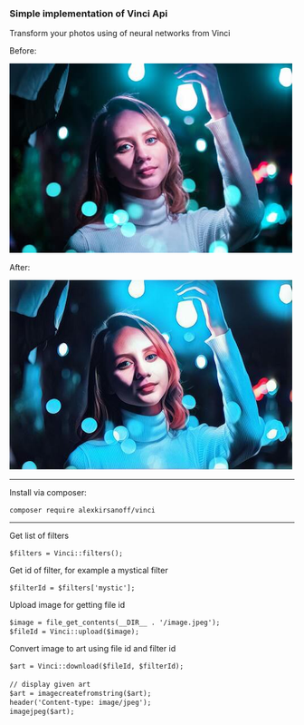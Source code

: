 ### Simple implementation of Vinci Api

Transform your photos using of neural networks from Vinci

Before:

![before](img/photo.jpg)

After:

![after](img/after.jpg)   

***

Install via composer:

    composer require alexkirsanoff/vinci

***
    
Get list of filters

    $filters = Vinci::filters();
    
Get id of filter, for example a mystical filter 
    
    $filterId = $filters['mystic'];
    
Upload image for getting file id
    
    $image = file_get_contents(__DIR__ . '/image.jpeg');
    $fileId = Vinci::upload($image);
    
    
Convert image to art using file id and filter id
    
    $art = Vinci::download($fileId, $filterId);
    
    // display given art
    $art = imagecreatefromstring($art);
    header('Content-type: image/jpeg');
    imagejpeg($art);
